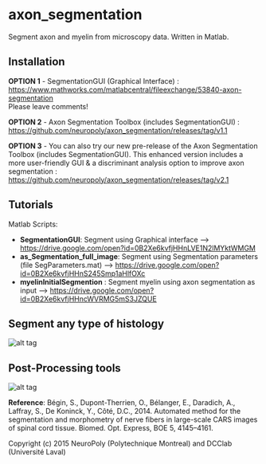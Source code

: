 # axon_segmentation
Segment axon and myelin from microscopy data. Written in Matlab.

## Installation

**OPTION 1** - SegmentationGUI (Graphical Interface) :     
https://www.mathworks.com/matlabcentral/fileexchange/53840-axon-segmentation              
Please leave comments!

**OPTION 2** - Axon Segmentation Toolbox (includes SegmentationGUI) : https://github.com/neuropoly/axon_segmentation/releases/tag/v1.1

**OPTION 3** - You can also try our new pre-release of the Axon Segmentation Toolbox (includes SegmentationGUI). This enhanced version includes a more user-friendly GUI & a discriminant analysis option to improve axon segmentation : https://github.com/neuropoly/axon_segmentation/releases/tag/v2.1

## Tutorials
Matlab Scripts:
  * **SegmentationGUI**: Segment using Graphical interface --> https://drive.google.com/open?id=0B2Xe6kvfjHHnLVE1N2lMYktWMGM
  * **as_Segmentation_full_image**: Segment using Segmentation parameters (file SegParameters.mat) --> https://drive.google.com/open?id=0B2Xe6kvfjHHnS245Smp1aHlfOXc
  * **myelinInitialSegmention** : Segment myelin using axon segmentation as input -->  https://drive.google.com/open?id=0B2Xe6kvfjHHncWVRMG5mS3JZQUE

## Segment any type of histology
![alt tag](https://github.com/neuropoly/axon_segmentation/blob/master/doc/fig_intro.png)

## Post-Processing tools
![alt tag](https://github.com/neuropoly/axon_segmentation/blob/master/doc/fig.png)

**Reference**: Bégin, S., Dupont-Therrien, O., Bélanger, E., Daradich, A., Laffray, S., De Koninck, Y., Côté, D.C., 2014. Automated method for the segmentation and morphometry of nerve fibers in large-scale CARS images of spinal cord tissue. Biomed. Opt. Express, BOE 5, 4145–4161.

Copyright (c) 2015 NeuroPoly (Polytechnique Montreal) and DCClab (Université Laval)


